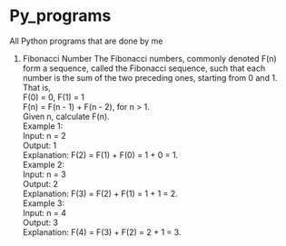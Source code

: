 # Py_programs
All Python programs that are done by me
1. Fibonacci Number
The Fibonacci numbers, commonly denoted F(n) form a sequence, called the Fibonacci sequence, such that each number is the sum of the two preceding ones, starting from 0 and 1.<br> That is,<br>
F(0) = 0, F(1) = 1<br>
F(n) = F(n - 1) + F(n - 2), for n > 1.<br>
Given n, calculate F(n).<br>
Example 1:<br>
Input: n = 2<br>
Output: 1<br>
Explanation: F(2) = F(1) + F(0) = 1 + 0 = 1.<br>
Example 2:<br>
Input: n = 3<br>
Output: 2<br>
Explanation: F(3) = F(2) + F(1) = 1 + 1 = 2.<br>
Example 3:<br>
Input: n = 4<br>
Output: 3<br>
Explanation: F(4) = F(3) + F(2) = 2 + 1 = 3.<br>
